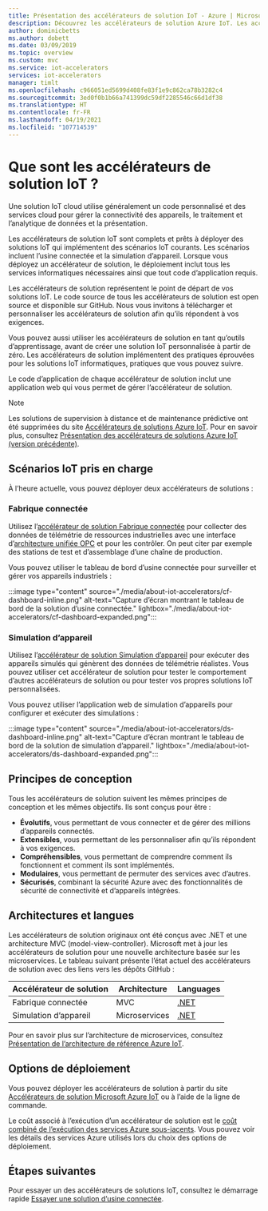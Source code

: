 ```yaml
---
title: Présentation des accélérateurs de solution IoT - Azure | Microsoft Docs
description: Découvrez les accélérateurs de solution Azure IoT. Les accélérateurs de solution IoT sont des solutions de bout en bout complètes et prêtes au déploiement.
author: dominicbetts
ms.author: dobett
ms.date: 03/09/2019
ms.topic: overview
ms.custom: mvc
ms.service: iot-accelerators
services: iot-accelerators
manager: timlt
ms.openlocfilehash: c966051ed5699d408fe83f1e9c862ca78b3282c4
ms.sourcegitcommit: 3ed0f0b1b66a741399dc59df2285546c66d1df38
ms.translationtype: HT
ms.contentlocale: fr-FR
ms.lasthandoff: 04/19/2021
ms.locfileid: "107714539"
---
```

# <a name="what-are-azure-iot-solution-accelerators"></a>Que sont les accélérateurs de solution IoT ?

Une solution IoT cloud utilise généralement un code personnalisé et des services cloud pour gérer la connectivité des appareils, le traitement et l’analytique de données et la présentation.

Les accélérateurs de solution IoT sont complets et prêts à déployer des solutions IoT qui implémentent des scénarios IoT courants. Les scénarios incluent l’usine connectée et la simulation d’appareil. Lorsque vous déployez un accélérateur de solution, le déploiement inclut tous les services informatiques nécessaires ainsi que tout code d’application requis.

Les accélérateurs de solution représentent le point de départ de vos solutions IoT. Le code source de tous les accélérateurs de solution est open source et disponible sur GitHub. Nous vous invitons à télécharger et personnaliser les accélérateurs de solution afin qu’ils répondent à vos exigences.

Vous pouvez aussi utiliser les accélérateurs de solution en tant qu’outils d’apprentissage, avant de créer une solution IoT personnalisée à partir de zéro. Les accélérateurs de solution implémentent des pratiques éprouvées pour les solutions IoT informatiques, pratiques que vous pouvez suivre.

Le code d’application de chaque accélérateur de solution inclut une application web qui vous permet de gérer l’accélérateur de solution.

> [!NOTE]
> Les solutions de supervision à distance et de maintenance prédictive ont été supprimées du site [Accélérateurs de solutions Azure IoT](https://www.azureiotsolutions.com/Accelerators). Pour en savoir plus, consultez [Présentation des accélérateurs de solutions Azure IoT (version précédente)](/previous-versions/azure/iot-accelerators/about-iot-accelerators).

## <a name="supported-iot-scenarios"></a>Scénarios IoT pris en charge

À l’heure actuelle, vous pouvez déployer deux accélérateurs de solutions :

### <a name="connected-factory"></a>Fabrique connectée

Utilisez l’[accélérateur de solution Fabrique connectée](iot-accelerators-connected-factory-features.md) pour collecter des données de télémétrie de ressources industrielles avec une interface d’[architecture unifiée OPC](https://opcfoundation.org/about/opc-technologies/opc-ua/) et pour les contrôler. On peut citer par exemple des stations de test et d’assemblage d’une chaîne de production.

Vous pouvez utiliser le tableau de bord d’usine connectée pour surveiller et gérer vos appareils industriels :

:::image type="content" source="./media/about-iot-accelerators/cf-dashboard-inline.png" alt-text="Capture d’écran montrant le tableau de bord de la solution d’usine connectée." lightbox="./media/about-iot-accelerators/cf-dashboard-expanded.png":::

### <a name="device-simulation"></a>Simulation d’appareil

Utilisez l’[accélérateur de solution Simulation d’appareil](iot-accelerators-device-simulation-overview.md) pour exécuter des appareils simulés qui génèrent des données de télémétrie réalistes. Vous pouvez utiliser cet accélérateur de solution pour tester le comportement d’autres accélérateurs de solution ou pour tester vos propres solutions IoT personnalisées.

Vous pouvez utiliser l’application web de simulation d’appareils pour configurer et exécuter des simulations :

:::image type="content" source="./media/about-iot-accelerators/ds-dashboard-inline.png" alt-text="Capture d’écran montrant le tableau de bord de la solution de simulation d’appareil." lightbox="./media/about-iot-accelerators/ds-dashboard-expanded.png":::

## <a name="design-principles"></a>Principes de conception

Tous les accélérateurs de solution suivent les mêmes principes de conception et les mêmes objectifs. Ils sont conçus pour être :

* **Évolutifs**, vous permettant de vous connecter et de gérer des millions d’appareils connectés.
* **Extensibles**, vous permettant de les personnaliser afin qu’ils répondent à vos exigences.
* **Compréhensibles**, vous permettant de comprendre comment ils fonctionnent et comment ils sont implémentés.
* **Modulaires**, vous permettant de permuter des services avec d’autres.
* **Sécurisés**, combinant la sécurité Azure avec des fonctionnalités de sécurité de connectivité et d’appareils intégrées.

## <a name="architectures-and-languages"></a>Architectures et langues

Les accélérateurs de solution originaux ont été conçus avec .NET et une architecture MVC (model-view-controller). Microsoft met à jour les accélérateurs de solution pour une nouvelle architecture basée sur les microservices. Le tableau suivant présente l’état actuel des accélérateurs de solution avec des liens vers les dépôts GitHub :

| Accélérateur de solution   | Architecture  | Languages     |
| ---------------------- | ------------- | ------------- |
| Fabrique connectée      | MVC           | [.NET](https://github.com/Azure/azure-iot-connected-factory)          |
| Simulation d’appareil      | Microservices | [.NET](https://github.com/Azure/azure-iot-pcs-device-simulation)          |

Pour en savoir plus sur l’architecture de microservices, consultez [Présentation de l’architecture de référence Azure IoT](/azure/architecture/reference-architectures/iot/).

## <a name="deployment-options"></a>Options de déploiement

Vous pouvez déployer les accélérateurs de solution à partir du site [Accélérateurs de solution Microsoft Azure IoT](https://www.azureiotsolutions.com/Accelerators#) ou à l’aide de la ligne de commande.

Le coût associé à l’exécution d’un accélérateur de solution est le [coût combiné de l’exécution des services Azure sous-jacents](https://azure.microsoft.com/pricing). Vous pouvez voir les détails des services Azure utilisés lors du choix des options de déploiement.

## <a name="next-steps"></a>Étapes suivantes

Pour essayer un des accélérateurs de solutions IoT, consultez le démarrage rapide [Essayer une solution d’usine connectée](quickstart-connected-factory-deploy.md).
